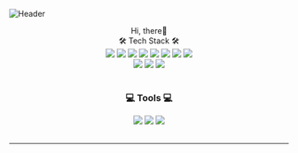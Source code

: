![Header](https://capsule-render.vercel.app/api?type=waving&color=auto&height=200&section=header&text=Kyeol%20Lee&fontSize=70)
<div align="center">
Hi, there👋
<br/>
🛠 Tech Stack 🛠
<br/>

<img src="https://img.shields.io/badge/Java-007396?style=plastic&logo=java&logoColor=white">
<img src="https://img.shields.io/badge/React-DAFB?style=flat-square&logo=React&logoColor=white">
<img src="https://img.shields.io/badge/Spring-6DB33F?style=plastic&logo=spring&logoColor=white">
<img src="https://img.shields.io/badge/HTML5-E34F26?style=plastic&logo=html5&logoColor=white">
<img src="https://img.shields.io/badge/CSS-1572B6?style=plastic&logo=css3&logoColor=white">
<img src="https://img.shields.io/badge/JavaScript-F7DF1E?style=plastic&logo=javascript&logoColor=black">
<img src="https://img.shields.io/badge/jQuery-0769AD?style=plastic&logo=jquery&logoColor=white">  
<img src="https://img.shields.io/badge/Oracle-F80000?style=plastic&logo=oracle&logoColor=white">
<br/>
<img src="https://img.shields.io/badge/Apache%20Tomcat-F8DC75?style=plastic&logo=apachetomcat&logoColor=black">
<img src="https://img.shields.io/badge/Spring-6DB33F?style=plastic&logo=spring&logoColor=white">
<img src="https://img.shields.io/badge/Bootstrap-7952B3?style=plastic&logo=bootstrap&logoColor=white">  
<br/>
<br/>


### 💻 Tools 💻
  


<img src="https://img.shields.io/badge/Eclipse%20IDE-2C2255?style=plastic&logo=Eclipse%20IDE&logoColor=white">
<img src="https://img.shields.io/badge/Visual%20Studio%20Code-007ACC?style=plastic&logo=Visual%20Studio%20Code&logoColor=white"> 
<img src="https://img.shields.io/badge/Git-F05032?style=plastic&logo=Git&logoColor=white">
<br/>
<br/>
  
<hr>

</div>
